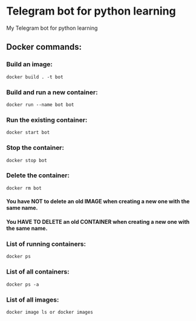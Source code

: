 # Telegram bot for python learning
My Telegram bot for python learning

## Docker commands:
### Build an image:
`docker build . -t bot`
### Build and run a new container:
`docker run --name bot bot`
### Run the existing container:
`docker start bot`
### Stop the container:
`docker stop bot`
### Delete the container:
`docker rm bot`
#### You **have NOT** to delete an old **IMAGE** when creating a new one with the same name.
#### You **HAVE TO DELETE** an old **CONTAINER** when creating a new one with the same name.
### List of running containers:
`docker ps`
### List of all containers:
`docker ps -a`
### List of all images:
`docker image ls or docker images`